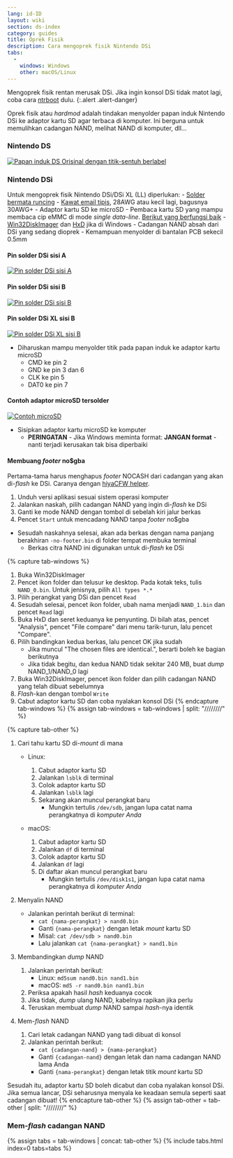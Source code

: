 ```yaml
---
lang: id-ID
layout: wiki
section: ds-index
category: guides
title: Oprek Fisik
description: Cara mengoprek fisik Nintendo DSi
tabs:
  - 
    windows: Windows
    other: macOS/Linux
---
```


Mengoprek fisik rentan merusak DSi. Jika ingin konsol DSi tidak matot lagi, coba cara [ntrboot](ntrboot) dulu.
{:.alert .alert-danger}

Oprek fisik atau *hardmod* adalah tindakan menyolder papan induk Nintendo DSi ke adaptor kartu SD agar terbaca di komputer. Ini berguna untuk memulihkan cadangan NAND, melihat NAND di komputer, dll...

### Nintendo DS
[![Papan induk DS Orisinal dengan titik-sentuh berlabel](/assets/images/ds-hardmod/mobo_pinout.png)](/assets/images/ds-hardmod/mobo_pinout.png)

### Nintendo DSi

Untuk mengoprek fisik Nintendo DSi/DSi XL (LL) diperlukan:
    - [Solder bermata runcing](https://www.amazon.com/dp/B01N4571Q6)
    - [Kawat email tipis](https://www.amazon.com/dp/B01MXGNTA4), 28AWG atau kecil lagi, bagusnya 30AWG+
    - Adaptor kartu SD ke microSD
    - Pembaca kartu SD yang mampu membaca cip eMMC di mode *single data-line*. [Berikut yang berfungsi baik](https://www.amazon.com/dp/B006T9B6R2)
    - [Win32DiskImager](https://sourceforge.net/projects/win32diskimager/) dan [HxD](https://mh-nexus.de/en/downloads.php?product=HxD20) jika di Windows
    - Cadangan NAND absah dari DSi yang sedang dioprek
    - Kemampuan menyolder di bantalan PCB sekecil 0.5mm

#### Pin solder DSi sisi A
[![Pin solder DSi sisi A](/assets/images/dsi-hardmod/side_a.jpg)](/assets/images/dsi-hardmod/side_a.jpg)
#### Pin solder DSi sisi B
[![Pin solder DSi sisi B](/assets/images/dsi-hardmod/side_b.png)](/assets/images/dsi-hardmod/side_b.png)
#### Pin solder DSi XL sisi B
[![Pin solder DSi XL sisi B](/assets/images/dsi-hardmod/dsi_xl_side_b.png)](/assets/images/dsi-hardmod/dsi_xl_side_b.png)

- Diharuskan mampu menyolder titik pada papan induk ke adaptor kartu microSD
    - CMD ke pin 2
    - GND ke pin 3 dan 6
    - CLK ke pin 5
    - DAT0 ke pin 7

#### Contoh adaptor microSD tersolder
[![Contoh microSD](/assets/images/dsi-hardmod/sd.jpg)](/assets/images/dsi-hardmod/sd.jpg)

- Sisipkan adaptor kartu microSD ke komputer
    - **PERINGATAN** - Jika Windows meminta format: **JANGAN format** - nanti terjadi kerusakan tak bisa diperbaiki

#### Membuang *footer* no$gba
Pertama-tama harus menghapus *footer* NOCASH dari cadangan yang akan di-*flash* ke DSi. Caranya dengan [hiyaCFW helper](https://github.com/mondul/HiyaCFW-Helper/releases/latest).

1. Unduh versi aplikasi sesuai sistem operasi komputer
1. Jalankan naskah, pilih cadangan NAND yang ingin di-*flash* ke DSi
1. Ganti ke mode NAND dengan tombol di sebelah kiri jalur berkas
1. Pencet `Start` untuk mencadang NAND tanpa *footer* no$gba

- Sesudah naskahnya selesai, akan ada berkas dengan nama panjang berakhiran `-no-footer.bin` di folder tempat membuka terminal
    - Berkas citra NAND ini digunakan untuk di-*flash* ke DSi

{% capture tab-windows %}
1. Buka Win32DiskImager
1. Pencet ikon folder dan telusur ke desktop. Pada kotak teks, tulis `NAND_0.bin`. Untuk jenisnya, pilih `All types *.*`
1. Pilih perangkat yang DSi dan pencet `Read`
1. Sesudah selesai, pencet ikon folder, ubah nama menjadi `NAND_1.bin` dan pencet `Read` lagi
1. Buka HxD dan seret keduanya ke penyunting. Di bilah atas, pencet "Analysis", pencet "File compare" dari menu tarik-turun, lalu pencet "Compare".
1. Pilih bandingkan kedua berkas, lalu pencet OK jika sudah
    - Jika muncul "The chosen files are identical.", berarti boleh ke bagian berikutnya
    - Jika tidak begitu, dan kedua NAND tidak sekitar 240 MB, buat *dump* NAND_1/NAND_0 lagi
1. Buka Win32DiskImager, pencet ikon folder dan pilih cadangan NAND yang telah dibuat sebelumnya
1. *Flash*-kan dengan tombol `Write`
1. Cabut adaptor kartu SD dan coba nyalakan konsol DSi
{% endcapture tab-windows %}
{% assign tab-windows = tab-windows | split: "////////" %}


{% capture tab-other %}
1. Cari tahu kartu SD di-*mount* di mana
    - Linux:
        1. Cabut adaptor kartu SD
        1. Jalankan `lsblk` di terminal
        1. Colok adaptor kartu SD
        1. Jalankan `lsblk` lagi
        1. Sekarang akan muncul perangkat baru
            - Mungkin tertulis `/dev/sdb`, jangan lupa catat nama perangkatnya di *komputer Anda*

    - macOS:
        1. Cabut adaptor kartu SD
        1. Jalankan `df` di terminal
        1. Colok adaptor kartu SD
        1. Jalankan `df` lagi
        1. Di daftar akan muncul perangkat baru
            - Mungkin tertulis `/dev/disk1s1`, jangan lupa catat nama perangkatnya di *komputer Anda*

1. Menyalin NAND
    - Jalankan perintah berikut di terminal:
        - `cat {nama-perangkat} > nand0.bin`
        - Ganti `{nama-perangkat}` dengan letak *mount* kartu SD
        - Misal: `cat /dev/sdb > nand0.bin`
        - Lalu jalankan `cat {nama-perangkat} > nand1.bin`


1. Membandingkan *dump* NAND
    1. Jalankan perintah berikut:
        - Linux: `md5sum nand0.bin nand1.bin`
        - macOS: `md5 -r nand0.bin nand1.bin`
    1. Periksa apakah hasil *hash* keduanya cocok
    1. Jika tidak, *dump* ulang NAND, kabelnya rapikan jika perlu
    1. Teruskan membuat *dump* NAND sampai *hash*-nya identik

1. Mem-*flash* NAND
    1. Cari letak cadangan NAND yang tadi dibuat di konsol
    1. Jalankan perintah berikut:
        - `cat {cadangan-nand} > {nama-perangkat}`
        - Ganti `{cadangan-nand}` dengan letak dan nama cadangan NAND lama Anda
        - Ganti `{nama-perangkat}` dengan letak titik *mount* kartu SD

Sesudah itu, adaptor kartu SD boleh dicabut dan coba nyalakan konsol DSi. Jika semua lancar, DSi seharusnya menyala ke keadaan semula seperti saat cadangan dibuat!
{% endcapture tab-other %}
{% assign tab-other = tab-other | split: "////////" %}

### Mem-*flash* cadangan NAND
{% assign tabs = tab-windows | concat: tab-other %}
{% include tabs.html index=0 tabs=tabs %}

